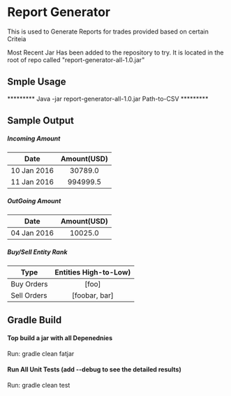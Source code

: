 # Report Generator
This is used to Generate Reports for trades provided based on certain Criteia

Most Recent Jar Has been added to the repository to try. It is located in the root of repo called "report-generator-all-1.0.jar"

## Smple Usage

 *********    Java -jar report-generator-all-1.0.jar Path-to-CSV   *********
 
 ## Sample Output
 
##### ****Incoming Amount**** <br />
  
| Date        | 	Amount(USD)   |
| ------------- |:-------------:|
|10 Jan 2016      | 30789.0  | 
|11 Jan 2016	    |994999.5  | 

 
##### ****OutGoing Amount**** <br />
  
| Date        | 	Amount(USD)   |
| ------------- |:-------------:|
|04 Jan 2016	    | 10025.0  |


##### ****Buy/Sell Entity Rank**** <br />
  
| Type        | 	Entities High-to-Low) |
| ------------- |:-------------:|
|Buy Orders	      | [foo]  |
|Sell Orders	    |[foobar, bar]  |

 ## Gradle Build
 #### Top build a jar with all Depenednies
 Run: gradle clean fatjar
 
 #### Run All Unit Tests (add --debug to see the detailed results)
 Run: gradle clean test
 
